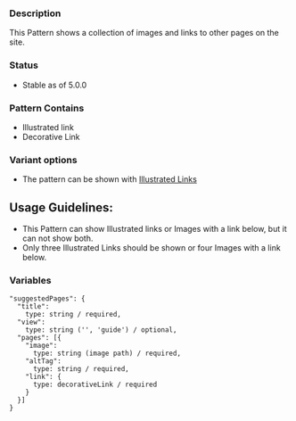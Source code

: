 ### Description
This Pattern shows a collection of images and links to other pages on the site.

### Status
* Stable as of 5.0.0

### Pattern Contains
* Illustrated link
* Decorative Link

### Variant options
* The pattern can be shown with [Illustrated Links](./?p=organisms-suggested-pages-guide)

## Usage Guidelines:
* This Pattern can show Illustrated links or Images with a link below, but it can not show both.
* Only three Illustrated Links should be shown or four Images with a link below.

### Variables
~~~
"suggestedPages": {
  "title": 
    type: string / required,
  "view": 
    type: string ('', 'guide') / optional,
  "pages": [{
    "image": 
      type: string (image path) / required,
    "altTag": 
      type: string / required,
    "link": {
      type: decorativeLink / required
    }
  }]
}
~~~

